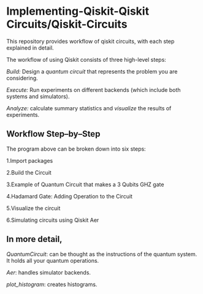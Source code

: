# Implementing-Qiskit-Qiskit Circuits/Qiskit-Circuits
This repository provides workflow of qiskit circuits, with each step explained in detail.

The workflow of using Qiskit consists of three high-level steps:

*Build:*
Design a *quantum circuit* that represents the problem you are considering.

*Execute:*
Run experiments on different backends (which include both systems and simulators).

*Analyze:*
calculate summary statistics and *visualize* the results of experiments.


## Workflow Step–by–Step
The program above can be broken down into six steps:

1.Import packages

2.Build the Circuit

3.Example of Quantum Circuit that makes a 3 Qubits GHZ gate

4.Hadamard Gate: Adding Operation to the Circuit

5.Visualize the circuit

6.Simulating circuits using Qiskit Aer



## In more detail,

*QuantumCircuit*: can be thought as the instructions of the quantum system. It holds all your quantum operations.

*Aer*: handles simulator backends.

*plot_histogram*: creates histograms.

